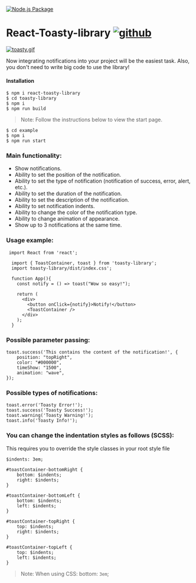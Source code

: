 [![Node.js Package](https://github.com/KoVaL0/toasty-library/actions/workflows/npm-publish.yml/badge.svg)](https://github.com/KoVaL0/toasty-library/actions/workflows/npm-publish.yml)
# React-Toasty-library [![github](http://disciplinas.tecnico.ulisboa.pt/leic-sod/2019-2020/labs/_img/github.png)](https://github.com/KoVaL0/toasty-library)
[![toasty.gif](https://s6.gifyu.com/images/bandicam-2021-06-16-21-55-41-343_Trim-online-video-cutter.com.gif)](https://github.com/KoVaL0/toasty-library)

Now integrating notifications into your project will be the easiest task. Also, you don't need to write big code to use the library!

#### Installation
```
$ npm i react-toasty-library
$ cd toasty-library
$ npm i
$ npm run build
```

>Note: Follow the instructions below to view the start page.
```
$ cd example
$ npm i
$ npm run start
```

### Main functionality:

- Show notifications.
- Ability to set the position of the notification.
- Ability to set the type of notification (notification of success, error, alert, etc.).
- Ability to set the duration of the notification.
- Ability to set the description of the notification.
- Ability to set notification indents.
- Ability to change the color of the notification type.
- Ability to change animation of appearance.
- Show up to 3 notifications at the same time.

### Usage example:
```
 import React from 'react';

  import { ToastContainer, toast } from 'toasty-library';
  import toasty-library/dist/index.css';
  
  function App(){
    const notify = () => toast("Wow so easy!");

    return (
      <div>
        <button onClick={notify}>Notify!</button>
        <ToastContainer />
      </div>
    );
  }
```

### Possible parameter passing:
```
toast.success('This contains the content of the notification!', {
    position: "topRight",
    color: "#000000",
    timeShow: "1500",
    animation: "wave",
});
```
### Possible types of notifications:
```
toast.error('Toasty Error!');
toast.success('Toasty Success!');
toast.warning('Toasty Warning!');
toast.info('Toasty Info!');
```
### You can change the indentation styles as follows (SCSS):

This requires you to override the style classes in your root style file
```
$indents: 3em;

#toastContainer-bottomRight {
    bottom: $indents;
    right: $indents;
}

#toastContainer-bottomLeft {
    bottom: $indents;
    left: $indents;
}

#toastContainer-topRight {
    top: $indents;
    right: $indents;
}

#toastContainer-topLeft {
    top: $indents;
    left: $indents;
}
```
> Note: When using CSS: bottom: `3em`;